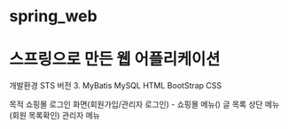 # spring_web

스프링으로 만든 웹 어플리케이션
============

개발환경
STS 버전 3.
MyBatis
MySQL
HTML
BootStrap
CSS

목적
쇼핑몰
로그인 화면(회원가입/관리자 로그인) - 쇼핑몰 메뉴()
글 목록
상단 메뉴(회원 목록확인)
관리자 메뉴
